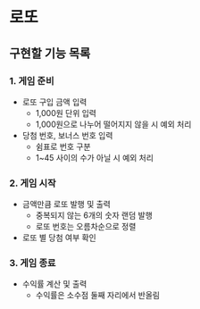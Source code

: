 # 로또

## 구현할 기능 목록

### 1. 게임 준비
- 로또 구입 금액 입력
  - 1,000원 단위 입력
  - 1,000원으로 나누어 떨어지지 않을 시 예외 처리
- 당첨 번호, 보너스 번호 입력
  - 쉼표로 번호 구분
  - 1~45 사이의 수가 아닐 시 예외 처리

### 2. 게임 시작
- 금액만큼 로또 발행 및 출력
  - 중복되지 않는 6개의 숫자 랜덤 발행
  - 로또 번호는 오름차순으로 정렬
- 로또 별 당첨 여부 확인

### 3. 게임 종료
- 수익률 계산 및 출력
  - 수익률은 소수점 둘째 자리에서 반올림